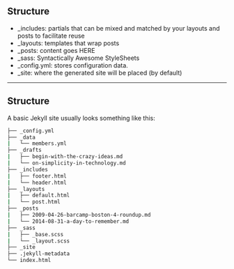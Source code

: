 ## Structure

* _includes: partials that can be mixed and matched by your layouts and posts to facilitate reuse
* _layouts: templates that wrap posts
* _posts: content goes HERE
* _sass: Syntactically Awesome StyleSheets
* _config.yml: stores configuration data. 
* _site: where the generated site will be placed (by default)

---

## Structure

A basic Jekyll site usually looks something like this:

```bash
├── _config.yml
├── _data
|   └── members.yml
├── _drafts
|   ├── begin-with-the-crazy-ideas.md
|   └── on-simplicity-in-technology.md
├── _includes
|   ├── footer.html
|   └── header.html
├── _layouts
|   ├── default.html
|   └── post.html
├── _posts
|   ├── 2009-04-26-barcamp-boston-4-roundup.md
|   └── 2014-08-31-a-day-to-remember.md
├── _sass
|   ├── _base.scss
|   └── _layout.scss
├── _site
├── .jekyll-metadata
└── index.html
```
